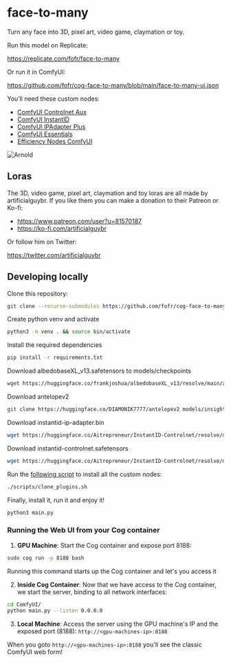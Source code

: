 # face-to-many

Turn any face into 3D, pixel art, video game, claymation or toy.

Run this model on Replicate:

https://replicate.com/fofr/face-to-many

Or run it in ComfyUI:

https://github.com/fofr/cog-face-to-many/blob/main/face-to-many-ui.json

You’ll need these custom nodes:

- [ComfyUI Controlnet Aux](https://github.com/Fannovel16/comfyui_controlnet_aux/tree/6d6f63c)
- [ComfyUI InstantID](https://github.com/cubiq/ComfyUI_InstantID/tree/0fcf494)
- [ComfyUI IPAdapter Plus](https://github.com/cubiq/ComfyUI_IPAdapter_plus/tree/4e898fe)
- [ComfyUI Essentials](https://github.com/cubiq/ComfyUI_essentials/tree/c9236fe)
- [Efficiency Nodes ComfyUI](https://github.com/jags111/efficiency-nodes-comfyui/tree/1ac5f18)

![Arnold](https://replicate.delivery/pbxt/R1ayGe5efoQbaoRzgDEJdLsIZ20lWRiprvoW1F4uKAZIha6kA/ComfyUI_00001_.png)

## Loras

The 3D, video game, pixel art, claymation and toy loras are all made by artificialguybr. If you like them you can make a donation to their Patreon or Ko-fi:

- https://www.patreon.com/user?u=81570187
- https://ko-fi.com/artificialguybr

Or follow him on Twitter:

https://twitter.com/artificialguybr

## Developing locally

Clone this repository:

```sh
git clone --recurse-submodules https://github.com/fofr/cog-face-to-many.git && cd cog-face-to-many/ComfyUI
```

Create python venv and activate

```sh
python3 -m venv . && source bin/activate
```

Install the required dependencies

```sh
pip install -r requirements.txt
```

Download albedobaseXL_v13.safetensors to models/checkpoints


```sh
wget https://huggingface.co/frankjoshua/albedobaseXL_v13/resolve/main/albedobaseXL_v13.safetensors?download=true -O models/checkpoints/albedobaseXL_v13.safetensors
```

Download antelopev2


```sh
git clone https://huggingface.co/DIAMONIK7777/antelopev2 models/insightface/models/antelopev2
```

Download instantid-ip-adapter.bin

```sh
wget https://huggingface.co/Aitrepreneur/InstantID-Controlnet/resolve/main/checkpoints/ip-adapter.bin?download=true -O models/instantid/instantid-ip-adapter.bin
```

Download instantid-controlnet.safetensors

```sh
wget https://huggingface.co/Aitrepreneur/InstantID-Controlnet/resolve/main/checkpoints/ControlNetModel/diffusion_pytorch_model.safetensors?download=true -O models/controlnet/instantid-controlnet.safetensors
```

Run the [following script](https://github.com/fofr/cog-face-to-many/blob/main/scripts/clone_plugins.sh) to install all the custom nodes:

```sh
./scripts/clone_plugins.sh
```

Finally, install it, run it and enjoy it!

```sh
python3 main.py
```

### Running the Web UI from your Cog container

1. **GPU Machine**: Start the Cog container and expose port 8188:
```sh
sudo cog run -p 8188 bash
```
Running this command starts up the Cog container and let's you access it

2. **Inside Cog Container**: Now that we have access to the Cog container, we start the server, binding to all network interfaces:
```sh
cd ComfyUI/
python main.py --listen 0.0.0.0
```

3. **Local Machine**: Access the server using the GPU machine's IP and the exposed port (8188):
`http://<gpu-machines-ip>:8188`

When you goto `http://<gpu-machines-ip>:8188` you'll see the classic ComfyUI web form!
